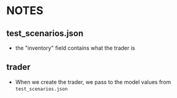 # NOTES

## test_scenarios.json

- the "inventory" field contains what the trader is 



## trader

- When we create the trader, we pass to the model values from `test_scenarios.json`